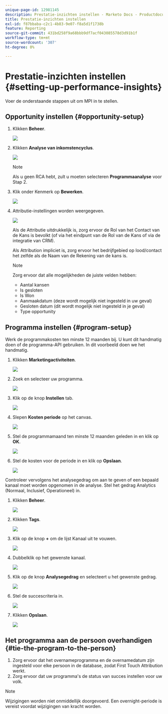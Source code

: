 ```yaml
---
unique-page-id: 12981145
description: Prestatie-inzichten instellen - Marketo Docs - Productdocumentatie
title: Prestatie-inzichten instellen
exl-id: f87bbaba-c2c1-4b83-9e07-f8a5d1f1738b
feature: Reporting
source-git-commit: 431bd258f9a68bbb9df7acf043085578d3d91b1f
workflow-type: tm+mt
source-wordcount: '307'
ht-degree: 0%

---
```


# Prestatie-inzichten instellen {#setting-up-performance-insights}

Voer de onderstaande stappen uit om MPI in te stellen.

## Opportunity instellen {#opportunity-setup}

1. Klikken **Beheer**.

   ![](assets/admin.png)

1. Klikken **Analyse van inkomstencyclus**.

   ![](assets/two-2.png)

   >[!NOTE]
   >
   >Als u geen RCA hebt, zult u moeten selecteren **Programmaanalyse** voor Stap 2.

1. Klik onder Kenmerk op **Bewerken**.

   ![](assets/three-1.png)

1. Attributie-instellingen worden weergegeven.

   ![](assets/four-2.png)

   Als de Attributie uitdrukkelijk is, zorg ervoor de Rol van het Contact van de Kans is bevolkt (of via het eindpunt van de Rol van de Kans of via de integratie van CRM).

   Als Attribution impliciet is, zorg ervoor het bedrijfgebied op lood/contact het zelfde als de Naam van de Rekening van de kans is.

   >[!NOTE]
   >
   >Zorg ervoor dat alle mogelijkheden de juiste velden hebben:
   >
   >* Aantal kansen
   >* Is gesloten
   >* Is Won
   >* Aanmaakdatum (deze wordt mogelijk niet ingesteld in uw geval)
   >* Gesloten datum (dit wordt mogelijk niet ingesteld in je geval)
   >* Type opportunity

## Programma instellen {#program-setup}

Werk de programmakosten ten minste 12 maanden bij. U kunt dit handmatig doen of de programma-API gebruiken. In dit voorbeeld doen we het handmatig.

1. Klikken **Marketingactiviteiten**.

   ![](assets/ma.png)

1. Zoek en selecteer uw programma.

   ![](assets/select-program.png)

1. Klik op de knop **Instellen** tab.

   ![](assets/setup-tab.png)

1. Slepen **Kosten periode** op het canvas.

   ![](assets/period-cost.png)

1. Stel de programmamaand ten minste 12 maanden geleden in en klik op **OK**.

   ![](assets/set-period.png)

1. Stel de kosten voor de periode in en klik op **Opslaan**.

   ![](assets/set-cost.png)

Controleer vervolgens het analysegedrag om aan te geven of een bepaald kanaal moet worden opgenomen in de analyse. Stel het gedrag Analytics (Normaal, Inclusief, Operationeel) in.

1. Klikken **Beheer**.

   ![](assets/admin.png)

1. Klikken **Tags**.

   ![](assets/tags.png)

1. Klik op de knop **+** om de lijst Kanaal uit te vouwen.

   ![](assets/channel.png)

1. Dubbelklik op het gewenste kanaal.

   ![](assets/channel-click.png)

1. Klik op de knop **Analysegedrag** en selecteert u het gewenste gedrag.

   ![](assets/edit-channel.png)

1. Stel de succescriteria in.

   ![](assets/success.png)

1. Klikken **Opslaan**.

   ![](assets/save.png)

## Het programma aan de persoon overhandigen {#tie-the-program-to-the-person}

1. Zorg ervoor dat het overnameprogramma en de overnamedatum zijn ingesteld voor elke persoon in de database, zodat First Touch Attribution werkt.
1. Zorg ervoor dat uw programma&#39;s de status van succes instellen voor uw volk.

>[!NOTE]
>
>Wijzigingen worden niet onmiddellijk doorgevoerd. Een overnight-periode is vereist voordat wijzigingen van kracht worden.
